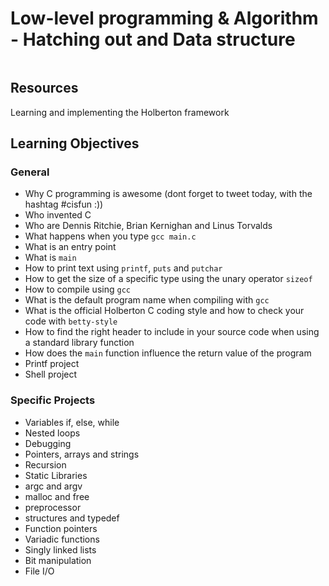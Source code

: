 <h1 class="gap">Low-level programming & Algorithm - Hatching out and Data structure </h1>
<p><img src="https://www.entreprises-magazine.com/wp-content/uploads/2020/05/Holberton-School-696x385.jpg" alt="" style="" /></p>

<h2>Resources</h2>
<p> Learning and implementing the Holberton framework </p>

<h2>Learning Objectives</h2>
<h3>General</h3>

<ul>
<li>Why C programming is awesome (dont forget to tweet today, with the hashtag #cisfun :))</li>
<li>Who invented C</li>
<li>Who are Dennis Ritchie, Brian Kernighan and Linus Torvalds</li>
<li>What happens when you type <code>gcc main.c</code></li>
<li>What is an entry point</li>
<li>What is <code>main</code></li>
<li>How to print text using <code>printf</code>, <code>puts</code> and <code>putchar</code></li>
<li>How to get the size of a specific type using the unary operator <code>sizeof</code></li>
<li>How to compile using <code>gcc</code></li>
<li>What is the default program name when compiling with <code>gcc</code></li>
<li>What is the official Holberton C coding style and how to check your code with <code>betty-style</code></li>
<li>How to find the right header to include in your source code when using a standard library function</li>
<li>How does the <code>main</code> function influence the return value of the program</li>
<li> Printf project </li>
<li> Shell project </li>
</ul>

<h3> Specific Projects</h3>
<ul>
<li> Variables if, else, while </li>
<li> Nested loops </li>
<li> Debugging </li>
<li> Pointers, arrays and strings </li>
<li> Recursion </li>
<li> Static Libraries </li>
<li> argc and argv </li>
<li> malloc and free </li>
<li> preprocessor </li>
<li> structures and typedef </li>
<li> Function pointers </li>
<li> Variadic functions </li>
<li> Singly linked lists </li>
<li> Bit manipulation </li>
<li> File I/O </li>
</ul>